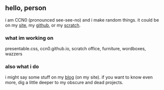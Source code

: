 ## hello, person
i am CCN0 (pronounced see-see-no) and i make random things. it could be on my [site](https://ccn0.github.io/things), my [github](https://github.com/ccn0), or my [scratch](https://scratch.mit.edu/users/ccn0net).
### what im working on
presentable.css, ccn0.github.io, scratch office, furniture, wordboxes, wazzers
### also what i do
i might say some stuff on my [blog](https://ccn0.github.io/things/blog/) (on my site). if you want to know even more, dig a little deeper to my obscure and dead projects.
